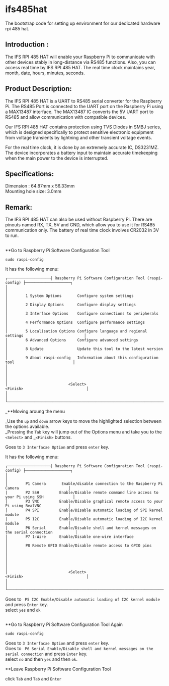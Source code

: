# ifs485hat
The bootstrap code for setting up environment for our dedicated hardware rpi 485 hat. 


## Introduction : 
The IFS RPI 485 HAT will enable your Raspberry Pi to communicate with other devices stably in long-distance via RS485 functions. Also, you can access real time by IFS RPI 485 HAT. The real time clock maintains year, month, date, hours, minutes, seconds.


## Product Description: 
The IFS RPI 485 HAT is a UART to RS485 serial converter for the Raspberry Pi. The RS485 Port is connected to the UART port on the Raspberry Pi using a MAX13487 interface. The MAX13487 IC converts the 5V UART port to RS485 and allow communication with compatible devices. 

Our IFS RPI 485 HAT contains protection using TVS Diodes in SMBJ series, which is designed specifically to protect sensitive electronic equipment from voltage transients by lightning and other transient voltage events.

For the real time clock, it is done by an extremely accurate IC, DS3231MZ. The device incorporates a battery input to maintain accurate timekeeping when the main power to the device is interrupted. 


## Specifications:
Dimension : 64.87mm x 56.33mm <br/>
Mounting hole size: 3.0mm


## Remark: 
The IFS RPI 485 HAT can also be used without Raspberry Pi. There are pinouts named RX, TX, 5V and GND, which allow you to use it for RS485 communication only.
The battery of real time clock involves CR2032 in 3V to run.


## 
**Go to Raspberry Pi Software Configuration Tool
```
sudo raspi-config
```

It has the following menu: 
```
┌───────────────────┤ Raspberry Pi Software Configuration Tool (raspi-config) ├────────────────────┐ 
│                                                                                                  │ 
│        1 System Options       Configure system settings                                          │ 
│        2 Display Options      Configure display settings                                         │ 
│        3 Interface Options    Configure connections to peripherals                               │ 
│        4 Performance Options  Configure performance settings                                     │ 
│        5 Localisation Options Configure language and regional settings                           │ 
│        6 Advanced Options     Configure advanced settings                                        │           
│        8 Update               Update this tool to the latest version                             │ 
│        9 About raspi-config   Information about this configuration tool                          │ 
│                                                                                                  │ 
│                                                                                                  │ 
│                           <Select>                           <Finish>                            │ 
│                                                                                                  │ 
└──────────────────────────────────────────────────────────────────────────────────────────────────┘ 
```
_**Moving aroung the menu

_Use the ```up``` and ```down``` arrow keys to move the highlighted selection between the options available. <br/>
_Pressing the ```Tab``` key will jump out of the Options menu and take you to the ```<Select>``` and _```<Finish>``` buttons.

Goes to ```3 Interfacae Option``` and press ```enter``` key.

It has the following menu: 
```
┌───────────────────┤ Raspberry Pi Software Configuration Tool (raspi-config) ├────────────────────┐ 
│                                                                                                  │ 
│        P1 Camera       Enable/disable connection to the Raspberry Pi Camera                      │                                                                 |        P2 SSH         Enable/Disable remote command line access to your Pi using SSH             │ 
│        P3 VNC         Enable/Disable graphical remote access to your Pi using RealVNC            │ 
│        P4 SPI         Enable/Disable automatic loading of SPI kernel module                      │ 
│        P5 I2C         Enable/Disable automatic loading of I2C kernel module                      │ 
│        P6 Serial      Enable/Disable shell and kernel messages on the serial connection          │ 
│        P7 1-Wire      Enable/Disable one-wire interface                                          │ 
│        P8 Remote GPIO Enable/Disable remote access to GPIO pins                                  │ 
│                                                                                                  │ 
│                                                                                                  │ 
│                           <Select>                           <Finish>                            │ 
│                                                                                                  │ 
└──────────────────────────────────────────────────────────────────────────────────────────────────┘ 
```

Goes to ``` P5 I2C Enable/Disable automatic loading of I2C kernel module``` and press ```Enter``` key. <br/>
select ```yes``` and ```ok```

## 
**Go to Raspberry Pi Software Configuration Tool Again
```
sudo raspi-config
```

Goes to ```3 Interfacae Option``` and press ```enter``` key. <br/>
Goes to ``` P6 Serial Enable/Disable shell and kernel messages on the serial connection``` and press ```Enter``` key. <br/>
select ```no``` and then ```yes``` and then ```ok```.

**Leave Raspberry Pi Software Configuration Tool

click ```Tab``` and ```Tab``` and ```Enter``` <br/>

